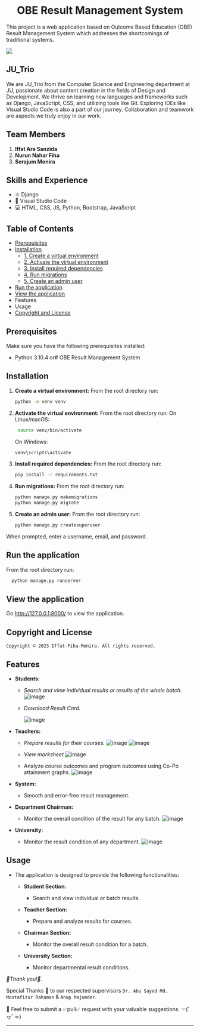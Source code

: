 <h1 align="center">OBE Result Management System</h1>
<p align='ccenter'>This project is a web application based on Outcome Based Education (OBE) Result Management System which addresses the shortcomings of traditional systems.</p>

![](https://github.com/whomping-willow/OBE/blob/main/static/images/homeAnimation.gif)

## JU_Trio
We are JU_Trio from the Computer Science and Engineering department at JU, passionate about content creation in the fields of Design and Development. We thrive on learning new languages and frameworks such as Django, JavaScript, CSS, and utilizing tools like Git. Exploring IDEs like Visual Studio Code is also a part of our journey. Collaboration and teamwork are aspects we truly enjoy in our work.

## Team Members
1. **Iffat Ara Sanzida**
2. **Nurun Nahar Fiha**
3. **Serajum Monira**

## Skills and Experience
- ⚛ Django
- 📱 Visual Studio Code
- 💻 HTML, CSS, JS, Python, Bootstrap, JavaScript

## Table of Contents
- [Prerequisites](#prerequisites)
- [Installation](#installation)
  - [1. Create a virtual environment](#1-create-a-virtual-environment)
  - [2. Activate the virtual environment](#2-activate-the-virtual-environment)
  - [3. Install required dependencies](#3-install-required-dependencies)
  - [4. Run migrations](#4-run-migrations)
  - [5. Create an admin user](#5-create-an-admin-user)
- [Run the application](#run-the-application)
- [View the application](#view-the-application)
- Features
- Usage
- [Copyright and License](#copyright-and-license)

## Prerequisites
Make sure you have the following prerequisites installed:
- Python 3.10.4 or# OBE Result Management System
## Installation
1. **Create a virtual environment:**
   From the root directory run:
   ```bash
   python -m venv venv
   ```
2. **Activate the virtual environment:**
   From the root directory run:
     On Linux/macOS:
   ```bash
    source venv/bin/activate
   ```
    On Windows:
    ```bash
    venv\scripts\activate
    ```
3. **Install required dependencies:**
   From the root directory run:
    ```bash
    pip install -r requirements.txt
    ```
4. **Run migrations:**
    From the root directory run:
    ```bash
    python manage.py makemigrations
    python manage.py migrate
    ```
5. **Create an admin user:**
    From the root directory run:
     ```bash
    python manage.py createsuperuser
     ```
When prompted, enter a username, email, and password.

## Run the application
  From the root directory run:
  ```bash
    python manage.py runserver
  ```

## View the application
  Go http://127.0.0.1:8000/ to view the application.

## Copyright and License
    Copyright © 2023 Iffat-Fiha-Monira. All rights reserved.

## Features

- **Students:**
  - *Search and view individual results or results of the whole batch.*
  ![image](https://github.com/whomping-willow/OBE/assets/51289468/7beb78ea-cf60-4710-b8c7-9e067466c653)
  
  - *Download Result Card.*
    
    ![image](https://github.com/whomping-willow/OBE/assets/51289468/a8596c03-adb8-499f-8a98-2aea6a586c74)


- **Teachers:**
  - *Prepare results for their courses.*
    ![image](https://github.com/whomping-willow/OBE/assets/51289468/fa9b50b0-b22b-471e-964b-708608cb20a5)
    ![image](https://github.com/whomping-willow/OBE/assets/51289468/02b7fce5-86a5-4223-b069-80691bd44b7d)
  - *View marksheet*
    ![image](https://github.com/whomping-willow/OBE/assets/51289468/85e00e87-75c8-4d90-a2a7-1bcfef0e92a3)

  - Analyze course outcomes and program outcomes using Co-Po attainment graphs.
    ![image](https://github.com/whomping-willow/OBE/assets/51289468/bddb9668-2a8d-4c27-9fb8-d38f662abb7b)


- **System:**
  - Smooth and error-free result management.

- **Department Chairman:**
  - Monitor the overall condition of the result for any batch.
    ![image](https://github.com/whomping-willow/OBE/assets/51289468/e74c73d4-5e6f-424a-a5d4-c1a0ec9566ab)

    

- **University:**
  - Monitor the result condition of any department.
    ![image](https://github.com/whomping-willow/OBE/assets/51289468/6219ebb0-4f65-4436-9f72-490f5803afb6)

  

## Usage

- The application is designed to provide the following functionalities:

  - **Student Section:**
    - Search and view individual or batch results.

  - **Teacher Section:**
    - Prepare and analyze results for courses.

  - **Chairman Section:**
    - Monitor the overall result condition for a batch.

  - **University Section:**
    - Monitor departmental result conditions.

  
*💫Thank you!💫.*

Special Thanks 💚 to our respected supervisors  `Dr. Abu Sayed Md. Mostafizur Rahaman` & `Anup Majumder`.

💭 Feel free to submit a ✅pull✅ request with your valuable suggestions. ☜(ﾟヮﾟ☜)

---













